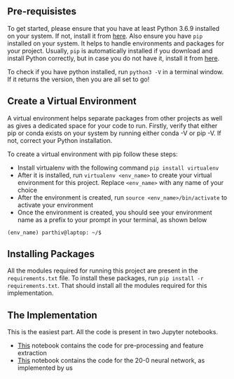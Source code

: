 ## Pre-requisistes

To get started, please ensure that you have at least Python 3.6.9 installed on your system. If not, install it from [here](https://www.python.org/downloads/). Also ensure you have `pip` installed on your system. It helps to handle environments and packages for your project. Usually, `pip` is automatically installed if you download and install Python correctly, but in case you do not have it, install it from [here](https://pip.pypa.io/en/stable/installation/).

To check if you have python installed, run `python3 -V` in a terminal window. If it returns the version, then you are all set to go!

## Create a Virtual Environment

A virtual environment helps separate packages from other projects as well as gives a dedicated space for your code to run. Firstly, verify that either pip or conda exists on your system by running either conda -V or pip -V. If not, correct your Python installation.

To create a virtual environment with pip follow these steps:
- Install virtualenv with the following command `pip install virtualenv`
- After it is installed, run `virtualenv <env_name>` to create your virtual environment for this project. Replace `<env_name>` with any name of your choice
- After the environment is created, run `source <env_name>/bin/activate` to activate your environment
- Once the environment is created, you should see your environment name as a prefix to your prompt in your terminal, as shown below
```
(env_name) parthiv@laptop: ~/$
```

## Installing Packages

All the modules required for running this project are present in the `requirements.txt` file. To install these packages, run `pip install -r requirements.txt`. That should install all the modules required for this implementation.

## The Implementation

This is the easiest part. All the code is present in two Jupyter notebooks.
- [This](https://github.com/Parthiv-M/eeg-classification/blob/e8dd387e3245513738b9137ebf5cd74b775310e2/anderson_1996/EEG%20Preprocessing%20and%20Feature%20Extraction.ipynb) notebook contains the code for pre-processing and feature extraction
- [This](https://github.com/Parthiv-M/eeg-classification/blob/e8dd387e3245513738b9137ebf5cd74b775310e2/anderson_1996/Neural%20Network.ipynb) notebook contains the code for the 20-0 neural network, as implemented by us 
